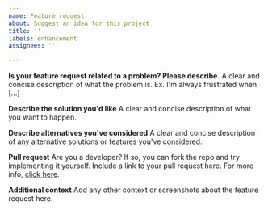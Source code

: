 ```yaml
---
name: Feature request
about: Suggest an idea for this project
title: ''
labels: enhancement
assignees: ''

---
```


**Is your feature request related to a problem? Please describe.**
A clear and concise description of what the problem is. Ex. I'm always frustrated when [...]

**Describe the solution you'd like**
A clear and concise description of what you want to happen.

**Describe alternatives you've considered**
A clear and concise description of any alternative solutions or features you've considered.

**Pull request**
Are you a developer? If so, you can fork the repo and try implementing it yourself. Include a link to your pull request here. For more info, [click here](https://help.github.com/en/github/collaborating-with-issues-and-pull-requests/about-pull-requests).

**Additional context**
Add any other context or screenshots about the feature request here.
